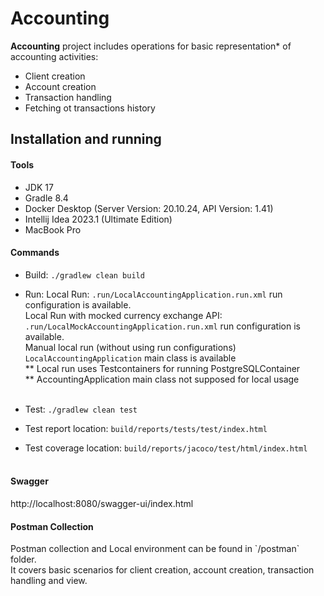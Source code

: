 <h1> Accounting </h1>

<b>Accounting</b> project includes operations for basic representation* of accounting activities: <br/>

* Client creation
* Account creation
* Transaction handling
* Fetching ot transactions history

<h2>Installation and running</h2>

<h4>Tools</h4>

* JDK 17 <br/>
* Gradle 8.4 <br/>
* Docker Desktop (Server Version: 20.10.24, API Version: 1.41)<br/>
* Intellij Idea 2023.1 (Ultimate Edition)
* MacBook Pro

<h4>Commands</h4>

* Build: `./gradlew clean build`
* Run:
  Local Run: `.run/LocalAccountingApplication.run.xml` run configuration is available. <br/>
  Local Run with mocked currency exchange API: `.run/LocalMockAccountingApplication.run.xml` run configuration is
  available. <br/>
  Manual local run (without using run configurations) `LocalAccountingApplication` main class is available <br/>
  ** Local run uses Testcontainers for running PostgreSQLContainer<br/>
  ** AccountingApplication main class not supposed for local usage<br/><br/>

* Test: `./gradlew clean test`
* Test report location: `build/reports/tests/test/index.html`
* Test coverage location: `build/reports/jacoco/test/html/index.html` <br/><br/>

<h4>Swagger</h4>
http://localhost:8080/swagger-ui/index.html <br/>

<h4>Postman Collection</h4>
Postman collection and Local environment can be found in `/postman` folder. <br/>
It covers basic scenarios for client creation, account creation, transaction handling and view. <br/>

